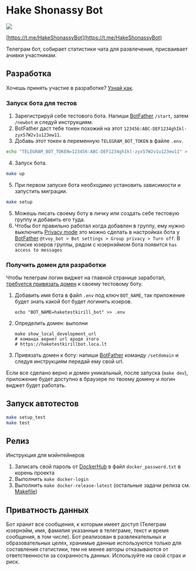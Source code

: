 # Hake Shonassy Bot
![](https://github.com/qelphybox/hakeshonassybot/workflows/Checks/badge.svg)

[https://t.me/HakeShonassyBot](https://t.me/HakeShonassyBot)

Телеграм бот, собирает статистики чата для развлечения, присваивает ачивки участникам.

## Разработка
Хочешь принять участие в разработке? [Узнай как](CONTRIBUTING.md).  

### Запуск бота для тестов
1) Зарегистрируй себе тестового бота. Напиши [BotFather](https://t.me/botfather) `/start`, затем `/newbot` и следуй инструкциям.
2) BotFather даст тебе токен похожий на этот `123456:ABC-DEF1234ghIkl-zyx57W2v1u123ew11`.
3) Добавь этот токен в переменную `TELEGRAM_BOT_TOKEN` в файле `.env`.
```bash
echo "TELEGRAM_BOT_TOKEN=123456:ABC-DEF1234ghIkl-zyx57W2v1u123ew11" > .env
```
4) Запуск бота.
```bash
make up
```
5) При первом запуске бота необходимо установить зависимости и запустить миграции.
```bash
make setup
```
5) Можешь писать своему боту в личку или создать себе тестовую группу и добавить его туда.
6) Чтобы бот правильно работал когда добавлен в группу, ему нужно выключить [Privacy mode](https://core.telegram.org/bots#privacy-mode) это можно сделать в настройках бота у [BotFather](https://t.me/botfather) `@tvoy_bot > Bot settings > Group privacy > Turn off`. В списке юзеров группы, рядом с юзернэймом бота появится `has access to messages`

### Получить домен для разработки

Чтобы телеграм логин виджет на главной странице заработал, [требуется привязать домен](https://core.telegram.org/widgets/login#linking-your-domain-to-the-bot) к своему тестовому боту.
1) Добавить имя бота в файл `.env` под ключ `BOT_NAME`, так приложение будет знать какой бот будет логинить юзеров.
   ```shell
   echo "BOT_NAME=haketestkirill_bot" >> .env
   ```
2) Определить домен: выполни
   ```shell
   make show_local_development_url
   # команда вернет url вроде этого 
   # https://haketestkirillbot.loca.lt
   ```
3) Привязать домен к боту: напиши [BotFather](https://t.me/botfather) команду `/setdomain` и следуя инструкциям передай ему свой url.

Если все сделано верно и домен уникальный, после запуска (`make dev`), приложение будет доступно в браузере по твоему домену и логин виджет будет работать.

## Запуск автотестов

```bash
make setup_test
make test
```

## Релиз
Инструкция для мэйнтейнеров
1. Записать свой пароль от [DockerHub](https://hub.docker.com/) в файл `docker_password.txt` в корень проекта
1. Выполнить `make docker-login`
1. Выполнить `make docker-release-latest` (остальные задачи релиза см. [Makefile](Makefile))

## Приватность данных
Бот хранит все сообщения, к которым имеет доступ (Телеграм юзернэйм, имя, фамилия указанные в телеграме, текст и время сообщения, в том числе). Бот реализован в развлекательных и образовательных целях, хранимые данные используются только для составления статистики, тем не менее авторы отказываются от ответственности за сохранность данных. Используйте на свой страх и риск.
